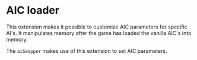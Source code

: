 # AIC loader
This extension makes it possible to customize AIC parameters for specific AI's.
It manipulates memory after the game has loaded the vanilla AIC's into memory.

The `aiSwapper` makes use of this extension to set AIC parameters.
